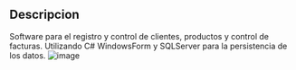 ## Descripcion
Software para el registro y control de clientes, productos y control de facturas. Utilizando C# WindowsForm y SQLServer para la persistencia de los datos.
![image](https://github.com/jhonleturne192005/GCSfacturacion/assets/126303974/4c73f76e-efaa-44c0-99d8-d6ef7d69ad38)
